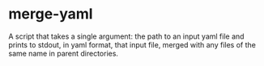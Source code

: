 # merge-yaml
A script that takes a single argument: the path to an input yaml file and prints to stdout, in yaml format, that input file, merged with any files of the same name in parent directories.
